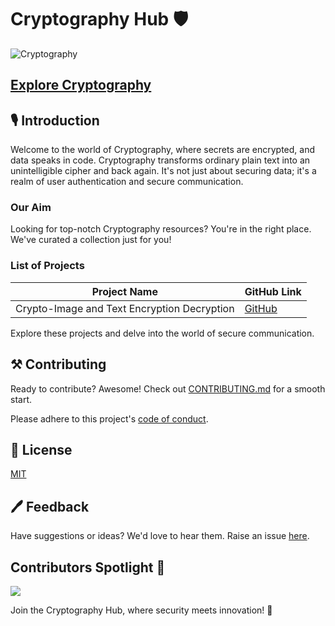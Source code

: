 # Cryptography Hub 🛡️

![Cryptography](https://i.ytimg.com/vi/jhXCTbFnK8o/maxresdefault.jpg)

## [Explore Cryptography](https://github.com/saty-a/Hacktoberfest2022)

## 🎙 Introduction
Welcome to the world of Cryptography, where secrets are encrypted, and data speaks in code. Cryptography transforms ordinary plain text into an unintelligible cipher and back again. It's not just about securing data; it's a realm of user authentication and secure communication.

### Our Aim

Looking for top-notch Cryptography resources? You're in the right place. We've curated a collection just for you!

### List of Projects

| Project Name               | GitHub Link                                                                                                      |
| -------------------------- | ----------------------------------------------------------------------------------------------------------------- |
| Crypto-Image and Text Encryption Decryption              | [GitHub](https://github.com/saty-a/CryptoG/tree/main/Projects/Crypto-Image%20and%20Text%20Encryption%20Decryption)                |

Explore these projects and delve into the world of secure communication.

## ⚒ Contributing

Ready to contribute? Awesome! Check out [CONTRIBUTING.md]() for a smooth start.

Please adhere to this project's [code of conduct]().

## 📄 License

[MIT]()

## 🖊 Feedback
Have suggestions or ideas? We'd love to hear them. Raise an issue [here](https://github.com/saty-a/Hacktoberfest2022/issues).

## Contributors Spotlight 🌟
<a href="https://github.com/saty-a/Hacktoberfest2022/graphs/contributors">
 <img src="https://contrib.rocks/image?repo=saty-a/Hacktoberfest2022" />
</a>

Join the Cryptography Hub, where security meets innovation! 🔐
